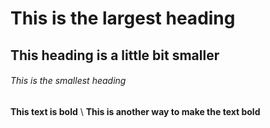 <!-- Headings -->

# This is the largest heading 
## This heading is a little bit smaller
###### This is the smallest heading 

<!-- Bold text --> 

**This text is bold** \             <!-- new line "\" -->
__This is another way to make the text bold__




